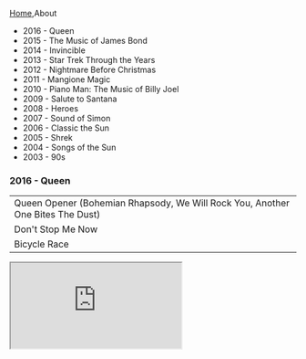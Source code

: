 [Home](Home),About

<nav class="sidebar col-md-3">
    <ul class="nav nav-sidebar">
        <li class="playable" id="ACPAGuOcpyw"><a>2016 - Queen</a></li>
        <li class="playable" id="cU09E_E43qQ"><a>2015 - The Music of James Bond</a></li>
        <li class="playable" id="xl3n6M3vZIc"><a>2014 - Invincible</a></li>
        <li class="playable" id="pZEy0aDUL9U"><a>2013 - Star Trek Through the Years</a></li>
        <li class="playable" id="2tLxlCJmVBk"><a>2012 - Nightmare Before Christmas</a></li>
        <li class="playable" id="Ydo0OxpwgFo"><a>2011 - Mangione Magic</a></li>
        <li class="playable" id="B4vh_cJQHYU"><a>2010 - Piano Man: The Music of Billy Joel</a></li>
        <li class="playable" id="vRgoPOIOPow"><a>2009 - Salute to Santana</a></li>
        <li class="playable" id="A7v2BQRHpm0"><a>2008 - Heroes</a></li>
        <li class="playable" id="ADlD8_s68qA"><a>2007 - Sound of Simon</a></li>
        <li class="playable" id="-9L38iaMvk8"><a>2006 - Classic the Sun</a></li>
        <li class="playable" id="1hzCBaqpH5I"><a>2005 - Shrek</a></li>
        <li class="playable" id="96pYhL4e_nU"><a>2004 - Songs of the Sun</a></li>
        <li class="playable" id="qsADgqAgBXM"><a>2003 - 90s</a></li>
    </ul>
</nav>

<h3 id="show">2016 - Queen</h3>
<table class="table">
    <tbody id="songs">
        <tr><td>Queen Opener (Bohemian Rhapsody, We Will Rock You, Another One Bites The Dust)</td></tr>
        <tr><td>Don't Stop Me Now</td></tr>
        <tr><td>Bicycle Race</td></tr>
    </tbody>
</table>

<div class="well embed-responsive embed-responsive-16by9"><iframe id="player" src="https://www.youtube.com/embed/ACPAGuOcpyw" allowfullscreen></iframe></div>

<script src="js/prevshows.js"></script>
<!-- RIP this literally has ZERO Markdown anymore -->